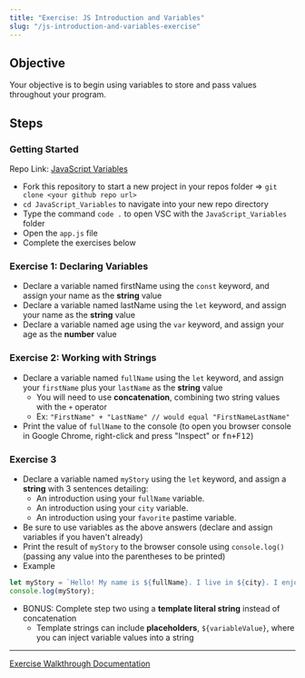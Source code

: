 ```yaml
---
title: "Exercise: JS Introduction and Variables"
slug: "/js-introduction-and-variables-exercise"
---
```


## Objective

Your objective is to begin using variables to store and pass values throughout your program.

## Steps

### Getting Started

Repo Link: [JavaScript Variables](https://github.com/Bryantellius/JavaScript_Variables)

- Fork this repository to start a new project in your repos folder => `git clone <your github repo url>`
- `cd JavaScript_Variables` to navigate into your new repo directory
- Type the command `code .` to open VSC with the `JavaScript_Variables` folder
- Open the `app.js` file
- Complete the exercises below

### Exercise 1: Declaring Variables

- Declare a variable named firstName using the `const` keyword, and assign your name as the **string** value
- Declare a variable named lastName using the `let` keyword, and assign your name as the **string** value
- Declare a variable named age using the `var` keyword, and assign your age as the **number** value

### Exercise 2: Working with Strings

- Declare a variable named `fullName` using the `let` keyword, and assign your `firstName` plus your `lastName` as the **string** value
  - You will need to use **concatenation**, combining two string values with the `+` operator
  - Ex: `"FirstName" + "LastName" // would equal "FirstNameLastName"`
- Print the value of `fullName` to the console (to open you browser console in Google Chrome, right-click and press "Inspect" or <kbd>fn+F12</kbd>)

### Exercise 3

- Declare a variable named `myStory` using the `let` keyword, and assign a **string** with 3 sentences detailing:
  - An introduction using your `fullName` variable.
  - An introduction using your `city` variable.
  - An introduction using your `favorite` pastime variable.
- Be sure to use variables as the above answers (declare and assign variables if you haven't already)
- Print the result of `myStory` to the browser console using `console.log()` (passing any value into the parentheses to be printed)
- Example

```js
let myStory = `Hello! My name is ${fullName}. I live in ${city}. I enjoy ${pastime} and coding!`;
console.log(myStory);
```

- BONUS: Complete step two using a **template literal string** instead of concatenation
  - Template strings can include **placeholders**, `${variableValue}`, where you can inject variable values into a string

---

[Exercise Walkthrough Documentation](https://docs.google.com/document/d/1K5U9CyzSl49mFt7KjJB-GGBs16guQBLik4WuqUBFHRA/edit?usp=sharing)
